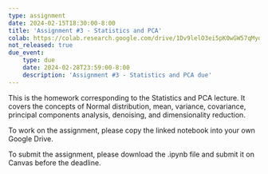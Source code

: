 ```yaml
---
type: assignment
date: 2024-02-15T18:30:00-8:00
title: 'Assignment #3 - Statistics and PCA'
colab: https://colab.research.google.com/drive/1Dv9lelO3ei5pK0wGW57qMydwDmTMyZ17?usp=sharing
not_released: true
due_event: 
    type: due
    date: 2024-02-28T23:59:00-8:00
    description: 'Assignment #3 - Statistics and PCA due'
---
```

This is the homework corresponding to the Statistics and PCA lecture. It covers the concepts of Normal distribution, mean, variance, covariance, principal components analysis, denoising, and dimensionality reduction.

To work on the assignment, please copy the linked notebook into your own Google Drive. 

To submit the assignment, please download the .ipynb file and submit it on Canvas before the deadline.
